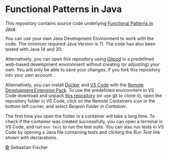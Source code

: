 # Functional Patterns in Java

This repository contains source code underlying
[Functional Patterns in Java](https://sebfisch.github.io/java-fun/).

You can use your own Java Development Environment to work with the code.
The minimum required Java Version is 11.
The code has also been tested with Java 14 and 20.

Alternatively, you can open this repository using [Gitpod](https://www.gitpod.io/pricing) 
in a predefined web-based development environment without creating (or adjusting) your own.
You will only be able to save your changes, if you fork this repository into your own account.

Alternatively, you can install 
[Docker](https://docs.docker.com/get-docker/)
and 
[VS Code](https://code.visualstudio.com/download)
with the 
[Remote Development Extension Pack](https://marketplace.visualstudio.com/items?itemName=ms-vscode-remote.vscode-remote-extensionpack).
To use the predefined environment in VS Code 
download and unpack
[this repository](https://github.com/sebfisch/java-fun-code/archive/main.zip)
(or use git to clone it),
open the repository folder in VS Code,
click on the Remote Containers icon in the bottom-left corner, 
and select *Reopen Folder in Container*.

The first time you open the folder in a container will take a long time.
To check if the container was created successfully,
you can open a terminal in VS Code,
and run `mvn test` to run the test suite.
You can also run tests in VS Code
by opening a Java file containing tests
and clicking the *Run Test* link shown with declarations.

[©](https://creativecommons.org/licenses/by-sa/2.0/)
Sebastian Fischer
